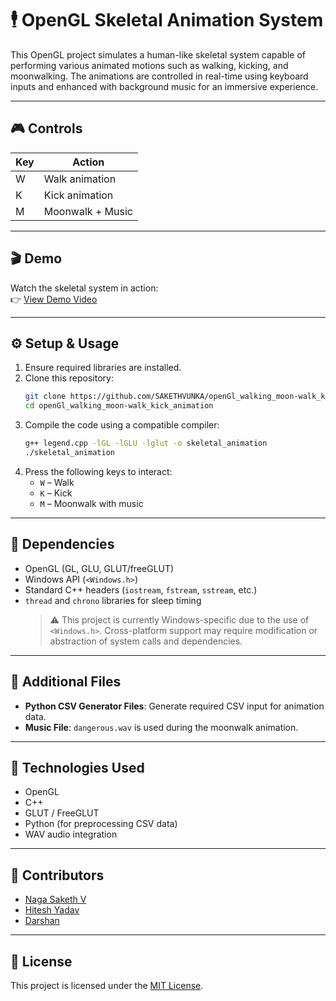 # 🕴️ OpenGL Skeletal Animation System

This OpenGL project simulates a human-like skeletal system capable of performing various animated motions such as walking, kicking, and moonwalking. The animations are controlled in real-time using keyboard inputs and enhanced with background music for an immersive experience.

---

## 🎮 Controls

| Key | Action             |
|-----|--------------------|
| W   | Walk animation     |
| K   | Kick animation     |
| M   | Moonwalk + Music   |

---

## 🎬 Demo

Watch the skeletal system in action:  
👉 [View Demo Video](https://github.com/SAKETHVUNKA/openGl_walking_moon-walk_kick_animation/assets/106236218/5b46015e-e759-4f6e-bddc-50b520ea6fab)

---

## ⚙️ Setup & Usage

1. Ensure required libraries are installed.
2. Clone this repository:
   ```bash
   git clone https://github.com/SAKETHVUNKA/openGl_walking_moon-walk_kick_animation.git
   cd openGl_walking_moon-walk_kick_animation
   ```
3. Compile the code using a compatible compiler:
   ```bash
   g++ legend.cpp -lGL -lGLU -lglut -o skeletal_animation
   ./skeletal_animation
   ```
4. Press the following keys to interact:
   - `W` – Walk
   - `K` – Kick
   - `M` – Moonwalk with music

---

## 🔧 Dependencies

- OpenGL (GL, GLU, GLUT/freeGLUT)
- Windows API (`<Windows.h>`)
- Standard C++ headers (`iostream`, `fstream`, `sstream`, etc.)
- `thread` and `chrono` libraries for sleep timing
  > ⚠️ This project is currently Windows-specific due to the use of `<Windows.h>`. Cross-platform support may require modification or abstraction of system calls and dependencies.


---

## 📂 Additional Files

- **Python CSV Generator Files**: Generate required CSV input for animation data.
- **Music File**: `dangerous.wav` is used during the moonwalk animation.

---

## 🧰 Technologies Used

- OpenGL
- C++
- GLUT / FreeGLUT
- Python (for preprocessing CSV data)
- WAV audio integration

---

## 👥 Contributors

- [Naga Saketh V](https://github.com/SAKETHVUNKA)
- [Hitesh Yadav](https://github.com/HiteshYadav007)
- [Darshan](https://github.com/DARSHANv17)

---

## 📄 License

This project is licensed under the [MIT License](LICENSE).

